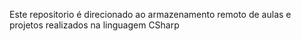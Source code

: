 Este repositorio é direcionado ao armazenamento remoto de aulas e projetos realizados na linguagem CSharp
